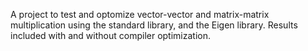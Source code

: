 A project to test and optomize vector-vector and matrix-matrix multiplication using the standard library, and the Eigen library. Results included with and without compiler optimization.  
